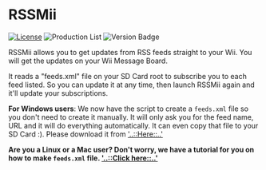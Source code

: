 # RSSMii
[![License](https://img.shields.io/github/license/riiconnect24/rssmii.svg?style=flat-square)](http://www.gnu.org/licenses/agpl-3.0)
![Production List](https://img.shields.io/discord/206934458954153984.svg?style=flat-square)
![Version Badge](https://img.shields.io/github/release/riiconnect24/rssmii.svg?style=flat-square)

RSSMii allows you to get updates from RSS feeds straight to your Wii. You will get the updates on your Wii Message Board.

It reads a "feeds.xml" file on your SD Card root to subscribe you to each feed listed. So you can update it at any time, then launch RSSMii again and it'll update your subscriptions.

 <b>For Windows users</b>: We now have the script to create a `feeds.xml` file so you don't need to create it manually. It will only ask you for the feed name, URL and it will do everything automatically. It can even copy that file to your SD Card :). Please download it from ['..::Here::..'](https://github.com/RiiConnect24/rssmii/releases)
 
<b>Are you a Linux or a Mac user? Don't worry, we have a tutorial for you on how to make `feeds.xml` file. ['..::Click here::..'](https://wii.guide/rssmii)</b>
